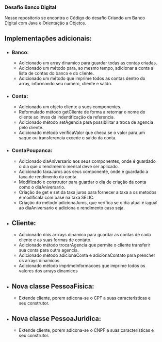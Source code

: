 ### Desafio Banco Digital

Nesse repositorio se encontra o Código do desafio Criando um Banco Digital com Java e Orientação a Objetos.

## Implementações adicionais:

- ### Banco:
	- Adicionado um array dinamico para guardar todas as contas criadas.
	- Adicionado um método para, ao mesmo tempo, adicionar a conta a lista de contas do banco e do cliente.
	- Adicionado um método que imprime todos as contas dentro do array, informando seu numero, cliente e saldo.

- ### Conta:
	- Adicionado um objeto cliente a sues componentes.
	- Reformulado método getCliente de forma a retornar o nome do cliente ao inves da indentificação da referencia.
	- Adicionado método setAgencia para possibilitar a troca de agencia pelo cliente.
	- Adicionado método verificaValor que checa se o valor para um saque ou transferencia excede o saldo da conta.

- ### ContaPoupanca:
	- Adicionado diaAniversario aos seus componentes, onde é guardado o dia que o rendimenro mensal deve ser aplicado.
	- Adicionado taxaJuros aos seus componente, onde é guardado a taxa de rendimento da conta.
	- Modificado o construtor para guardar o dia de criação da conta como o diaAniversario.
	- Criação de get e set da taxa juros para fornecer a taxa a os metodos e modificala com base na taxa SELIC.
	- Criação do método adicionaJuros, que verifica se o dia atual é iagual ao diaAniversario e adiciona o rendimento caso seja.

- ## Cliente:
	- Adicionado dois arrrays dinamico para guardar as contas de cada cliente e as suas formas de contato.
	- Adicionado método trocarAgencia que permite o cliente transferir sua conta para outra agencia.
	- Adicionado método adicionaConta e adicionaContato para prencher os arrays dinamicos.
	- Adicionado método imprimeInformacoes que imprime todos os valores dos arrays dinamicos

- ## **Nova classe** PessoaFisica:
	- Extende cliente, porem adicona-se o CPF a suas caracteristicas e seu construtor.

- ## **Nova classe** PessoaJuridica:
	- Extende cliente, porem adicona-se o CNPF a suas caracteristicas e seu construtor.	
